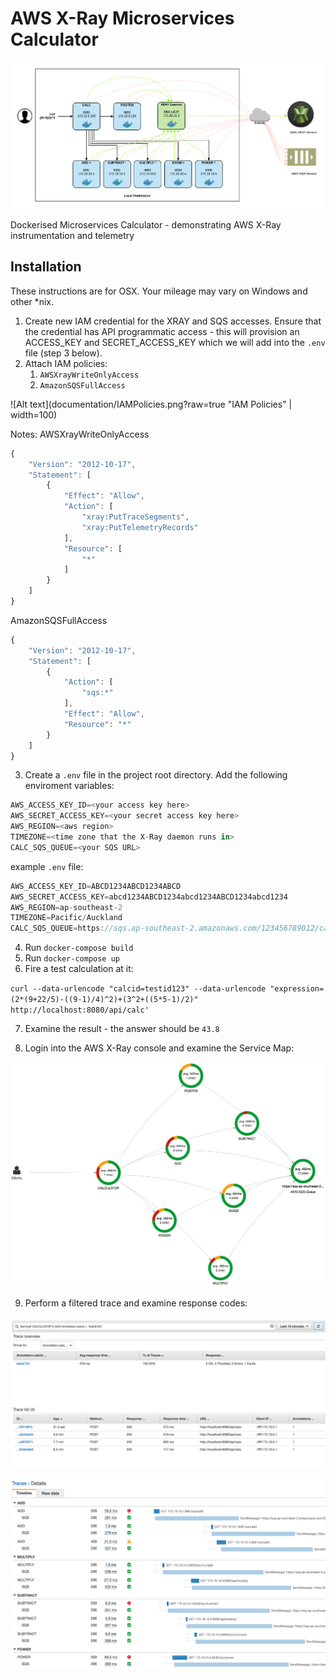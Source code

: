 # AWS X-Ray Microservices Calculator

![Alt text](documentation/XRayDockerArch.png?raw=true "AWS X-Ray Microservices Calculator")

Dockerised Microservices Calculator - demonstrating AWS X-Ray instrumentation and telemetry

## Installation

These instructions are for OSX. Your mileage may vary on Windows and other \*nix.

1. Create new IAM credential for the XRAY and SQS accesses. Ensure that the credential has API programmatic access - this will provision an ACCESS_KEY and SECRET_ACCESS_KEY which we will add into the `.env` file (step 3 below).
2. Attach IAM policies:
    1. `AWSXrayWriteOnlyAccess`
    2. `AmazonSQSFullAccess`
    
![Alt text](documentation/IAMPolicies.png?raw=true "IAM Policies" | width=100)

Notes: 
AWSXrayWriteOnlyAccess
```javascript
{
    "Version": "2012-10-17",
    "Statement": [
        {
            "Effect": "Allow",
            "Action": [
                "xray:PutTraceSegments",
                "xray:PutTelemetryRecords"
            ],
            "Resource": [
                "*"
            ]
        }
    ]
}
```

AmazonSQSFullAccess
```javascript
{
    "Version": "2012-10-17",
    "Statement": [
        {
            "Action": [
                "sqs:*"
            ],
            "Effect": "Allow",
            "Resource": "*"
        }
    ]
}
```

3. Create a `.env` file in the project root directory. Add the following enviroment variables:
```javascript
AWS_ACCESS_KEY_ID=<your access key here>
AWS_SECRET_ACCESS_KEY=<your secret access key here>
AWS_REGION=<aws region>
TIMEZONE=<time zone that the X-Ray daemon runs in>
CALC_SQS_QUEUE=<your SQS URL>
```

example `.env` file:

```javascript
AWS_ACCESS_KEY_ID=ABCD1234ABCD1234ABCD
AWS_SECRET_ACCESS_KEY=abcd1234ABCD1234abcd1234ABCD1234abcd1234
AWS_REGION=ap-southeast-2
TIMEZONE=Pacific/Auckland
CALC_SQS_QUEUE=https://sqs.ap-southeast-2.amazonaws.com/123456789012/calclog-sydJeremys-MacBook:xray-calc
```

4. Run `docker-compose build`
5. Run `docker-compose up`
6. Fire a test calculation at it:

`curl --data-urlencode "calcid=testid123" --data-urlencode "expression=(2*(9+22/5)-((9-1)/4)^2)+(3^2+((5*5-1)/2)" http://localhost:8080/api/calc'`

7. Examine the result - the answer should be `43.8`

8. Login into the AWS X-Ray console and examine the Service Map:

![Alt text](documentation/ServiceMap.png?raw=true "Amazon X-Ray Console Service Map")

9. Perform a filtered trace and examine response codes:

![Alt text](documentation/Trace1.png?raw=true "Amazon X-Ray Console Trace - filtered search")

![Alt text](documentation/Trace2.png?raw=true "Amazon X-Ray Console Trace - examine response codes")